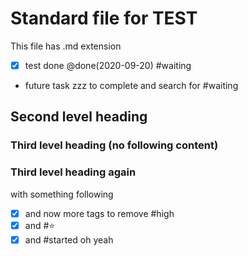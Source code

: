 # Standard file for TEST
This file has .md extension
* [x] test done @done(2020-09-20) #waiting
* future task zzz to complete and search for  #waiting




## Second level heading
### Third level heading (no following content)

### Third level heading again
with something following
* [x] and now more tags to remove #high 
* [x] and #⭐
* [x] and #started oh yeah